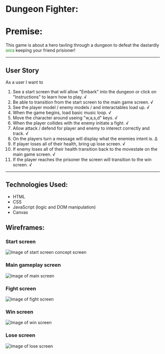 # Dungeon Fighter:

# Premise:

This game is about a hero tavling through a dungeon to defeat the dastardly <span style="color:green">orcs</span> keeping your friend prisioner! 

<!-- add reference links here to all sections-->
---
## User Story  
As a user I want to
1. See a start screen that will allow "Embark" into the dungeon or click on "Instructions" to learn how to play. √
2. Be able to transition from the start screen to the main game screen. √
3. See the player model / enemy models / and interactables load up. √
4. When the game begins, load basic music loop. √
5. Move the character around useing "w,a,s,d" keys. √
6. When the player collides with the enemy initiate a fight. √
7. Allow attack / defend for player and enemy to interect correctly and track. √
8. On the players turn a message will display what the enemies intent is. ∆
9. If player loses all of their health, bring up lose screen. √
10. If enemy loses all of their health transition back to the movestate on the main game screen. √ 
11. If the player reaches the prisoner the screen will transition to the win screen. √
---
## Technologies Used:
* HTML
* CSS
* JavaScript (logic and DOM manipulation)
* Canvas

## Wireframes:

### Start screen
![Image of start screen concept screen]()
### Main gameplay screen
![Image of main screen]()
### Fight screen
![Image of fight screen]()
### Win screen
![Image of win screen]()
### Lose screen
![Image of lose screen]()
